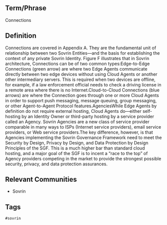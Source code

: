 ## Term/Phrase
Connections

## Definition
Connections are covered in Appendix A. They are the fundamental unit of relationship between two Sovrin Entities&mdash;and the basis for establishing the context of any private Sovrin Identity. Figure F illustrates that in Sovrin architecture, Connections can be of two common types:Edge-to-Edge Connections (green arrow) are where two Edge Agents communicate directly between two edge devices without using Cloud Agents or another other intermediary servers. This is required when two devices are offline, for example, if a law enforcement official needs to check a driving license in a remote area where there is no Internet.Cloud-to-Cloud Connections (blue arrows) are where the Connection goes through one or more Cloud Agents in order to support push messaging, message queuing, group messaging, or other Agent-to-Agent Protocol features.AgenciesWhile Edge Agents by definition do not require external hosting, Cloud Agents do&mdash;either self-hosting by an Identity Owner or third-party hosting by a service provider called an Agency. Sovrin Agencies are a new class of service provider comparable in many ways to ISPs (Internet service providers), email service providers, or Web service providers.The key difference, however, is that Agencies implementing the Sovrin Governance Framework need to meet the Security by Design, Privacy by Design, and Data Protection by Design Principles of the SGF. This is a much higher bar than standard cloud hosting, and a major goal of the SGF is to incent a &ldquo;race to the top&rdquo; of Agency providers competing in the market to provide the strongest possible security, privacy, and data protection assurances.

## Relevant Communities
* Sovrin

## Tags
```
#sovrin
```
